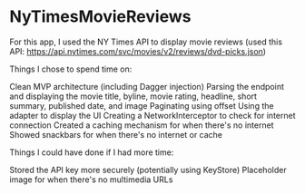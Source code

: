 # NyTimesMovieReviews

For this app, I used the NY Times API to display movie reviews (used this API: https://api.nytimes.com/svc/movies/v2/reviews/dvd-picks.json)

Things I chose to spend time on:

Clean MVP architecture (including Dagger injection)
Parsing the endpoint and displaying the movie title, byline, movie rating, headline, short summary, published date, and image
Paginating using offset
Using the adapter to display the UI
Creating a NetworkInterceptor to check for internet connection
Created a caching mechanism for when there's no internet
Showed snackbars for when there's no internet or cache

Things I could have done if I had more time:

Stored the API key more securely (potentially using KeyStore)
Placeholder image for when there's no multimedia URLs
